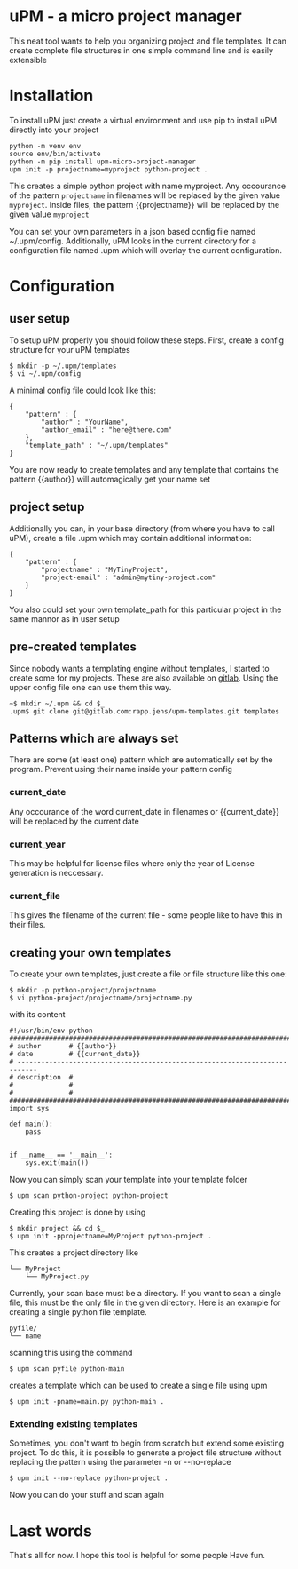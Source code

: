 # uPM - a micro project manager
This neat tool wants to help you organizing project and file templates.
It can create complete file structures in one simple command line and is easily extensible

# Installation
To install uPM just create a virtual environment and use pip to install uPM directly into your project

    python -m venv env
    source env/bin/activate
    python -m pip install upm-micro-project-manager
    upm init -p projectname=myproject python-project .

This creates a simple python project with name myproject.
Any occourance of the pattern `projectname` in filenames will be replaced by the given value `myproject`.
Inside files, the pattern {{projectname}} will be replaced by the given value `myproject`

You can set your own parameters in a json based config file named ~/.upm/config.
Additionally, uPM looks in the current directory for a configuration file named .upm which will overlay
the current configuration.

# Configuration
## user setup
To setup uPM properly you should follow these steps.
First, create a config structure for your uPM templates

    $ mkdir -p ~/.upm/templates
    $ vi ~/.upm/config

A minimal config file could look like this:

    {
        "pattern" : {
            "author" : "YourName",
            "author_email" : "here@there.com"
        },
        "template_path" : "~/.upm/templates"
    }

You are now ready to create templates and any template that contains the pattern {{author}} will automagically
get your name set

## project setup
Additionally you can, in your base directory (from where you have to call uPM), create a file .upm which may
contain additional information:

    {
        "pattern" : {
            "projectname" : "MyTinyProject",
            "project-email" : "admin@mytiny-project.com"
        }
    }

You also could set your own template_path for this particular project in the same mannor as in user setup

## pre-created templates
Since nobody wants a templating engine without templates, I started to create some for my projects.
These are also available on [gitlab](https://gitlab.com/rapp.jens/upm-templates).
Using the upper config file one can use them this way.

    ~$ mkdir ~/.upm && cd $_
    .upm$ git clone git@gitlab.com:rapp.jens/upm-templates.git templates

## Patterns which are always set
There are some (at least one) pattern which are automatically set by the program. Prevent using their name inside
your pattern config

### current_date
Any occourance of the word current_date in filenames or {{current_date}} will be replaced by the current date

### current_year
This may be helpful for license files where only the year of License generation is neccessary.

### current_file
This gives the filename of the current file - some people like to have this in their files.

## creating your own templates
To create your own templates, just create a file or file structure like this one:

    $ mkdir -p python-project/projectname
    $ vi python-project/projectname/projectname.py

with its content

    #!/usr/bin/env python
    ##############################################################################
    # author       # {{author}}
    # date         # {{current_date}}
    # ---------------------------------------------------------------------------
    # description  #
    #              #
    #              #
    ##############################################################################
    import sys

    def main():
        pass


    if __name__ == '__main__':
        sys.exit(main())

Now you can simply scan your template into your template folder

    $ upm scan python-project python-project

Creating this project is done by using

    $ mkdir project && cd $_
    $ upm init -pprojectname=MyProject python-project .

This creates a project directory like

    └── MyProject
        └── MyProject.py

Currently, your scan base must be a directory. If you want to scan a single file, this must be the only file in the given directory.
Here is an example for creating a single python file template.

    pyfile/
    └── name

scanning this using the command

    $ upm scan pyfile python-main

creates a template which can be used to create a single file using upm

    $ upm init -pname=main.py python-main .

### Extending existing templates
Sometimes, you don't want to begin from scratch but extend some existing project. To do this, it is possible to generate a project
file structure without replacing the pattern using the parameter -n or --no-replace

    $ upm init --no-replace python-project .

Now you can do your stuff and scan again

# Last words
That's all for now. I hope this tool is helpful for some people
Have fun.

